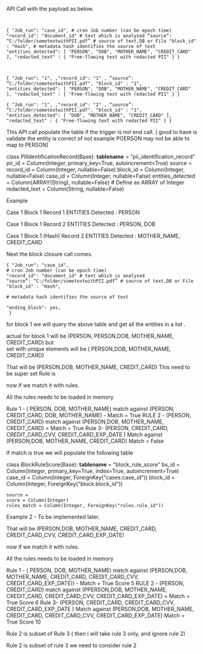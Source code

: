 
API Call with the payload as below.
```


{ "Job_run": "case_id", # cron Job number (can be epoch time) "record_id": "document_id" # text which is analysed “source”: “C:/folder/sometextwithPII.pdf” # source of text,DB or File "block_id" : "Hash", # metadata hash identifies the source of text "entities_detected": [ "PERSON", "DOB", "MOTHER_NAME", "CREDIT_CARD" ], "redacted_text" : { "Free-flowing text with redacted PII" } }



{ "Job_run": "1", ,"record_id": "1" , “source”: “C:/folder/sometextwithPII.pdf", "block_id" : "1", "entities_detected": [ "PERSON", "DOB", "MOTHER_NAME", "CREDIT_CARD" ], "redacted_text" : { "Free-flowing text with redacted PII" } }

{ "Job_run": "1", ,"record_id": "2" , “source”: “C:/folder/sometextwithPII.pdf", "block_id" : "1", "entities_detected": [ "DOB", "MOTHER_NAME", "CREDIT_CARD" ], "redacted_text" : { "Free-flowing text with redacted PII" } }

```


This API call populate the table if the trigger is not end call. ( good to have is validate the entity is correct of not example POERSON may not be able to map to PERSON)

class PIIIdentificationRecord(Base):
    __tablename__ = "pii_identification_record"
    pir_id = Column(Integer, primary_key=True, autoincrement=True)
    source = 
    record_id = Column(Integer, nullable=False)
    block_id = Column(Integer, nullable=False)
    case_id = Column(Integer, nullable=False)
    entities_detected = Column(ARRAY(String), nullable=False)  # Define as ARRAY of Integer
    redacted_text = Column(String, nullable=False)



Example

Case 1
Block 1
Record 1 
ENTITIES Detected : PERSON


Case 1
Block 1
Record 2
ENTITIES Detected : PERSON, DOB

Case 1
Block 1 (Hash)
Record 2
ENTITIES Detected : MOTHER_NAME, CREDIT_CARD


Next the block closure call comes.

```
{ "Job_run": "case_id", 
# cron Job number (can be epoch time) 
"record_id": "document_id" # text which is analysed 
“source”: “C:/folder/sometextwithPII.pdf” # source of text,DB or File 
"block_id" : "Hash", 

# metadata hash identifies the source of text 

"ending_block": yes, 
 }
```

for block 1 we will query the above table and get all the entities in a list .

actual for block 1 will be (PERSON, PERSON,DOB, MOTHER_NAME, CREDIT_CARD) but  
set with unique elements will be ( PERSON,DOB, MOTHER_NAME, CREDIT_CARD)

That will be (PERSON,DOB, MOTHER_NAME, CREDIT_CARD) This need to be super set 
Rule is

now if we match it with rules. 

All the rules needs to be loaded in memory 

Rule 1 - ( PERSON, DOB, MOTHER_NAME) match against (PERSON, CREDIT_CARD, DOB, MOTHER_NAME) - Match = True 
RULE 2 - (PERSON, CREDIT_CARD) match against (PERSON,DOB, MOTHER_NAME, CREDIT_CARD) = Match = True
Rule 3- (PERSON, CREDIT_CARD, CREDIT_CARD_CVV, CREDIT_CARD_EXP_DATE ) Match against (PERSON,DOB, MOTHER_NAME, CREDIT_CARD)  Match = False

If match is true we will populate the following table

class BlockRuleScore(Base):
    __tablename__ = "block_rule_score"
    bs_id = Column(Integer, primary_key=True, index=True, autoincrement=True)
    case_id = Column(Integer, ForeignKey("cases.case_id"))
    block_id = Column(Integer, ForeignKey("block.block_id"))

    source =
    score = Column(Integer)
    rules_match = Column(Integer, ForeignKey("rules.rule_id"))


Example 2  - To be implemented later.


That will be (PERSON,DOB, MOTHER_NAME, CREDIT_CARD, CREDIT_CARD_CVV, CREDIT_CARD_EXP_DATE)

now if we match it with rules. 

All the rules needs to be loaded in memory 

Rule 1 - ( PERSON, DOB, MOTHER_NAME) match against (PERSON,DOB, MOTHER_NAME, CREDIT_CARD, CREDIT_CARD_CVV, CREDIT_CARD_EXP_DATE)) - Match = True Score 5
RULE 2 - (PERSON, CREDIT_CARD) match against (PPERSON,DOB, MOTHER_NAME, CREDIT_CARD, CREDIT_CARD_CVV, CREDIT_CARD_EXP_DATE) = Match = True       Score 6
Rule 3-  (PERSON, CREDIT_CARD, CREDIT_CARD_CVV, CREDIT_CARD_EXP_DATE ) Match against (PERSON,DOB, MOTHER_NAME, CREDIT_CARD, CREDIT_CARD_CVV, CREDIT_CARD_EXP_DATE)  Match = True                                                                                                              Score 10


Rule 2 is subset of Rule 3 ( then i will take rule 3 only, and ignore rule 2)

Rule 2 is subset of rule 3 we need to consider rule 2


